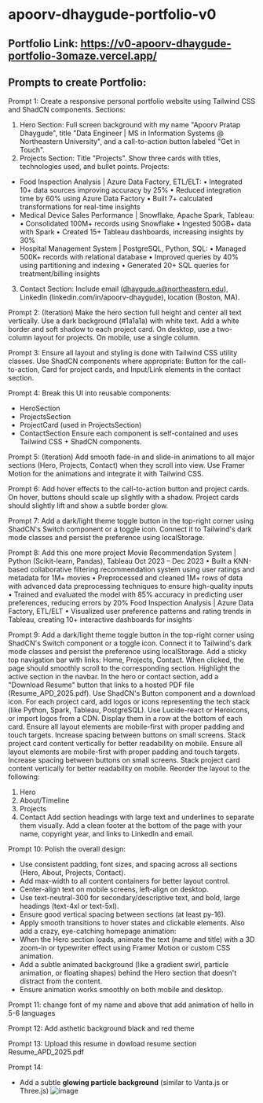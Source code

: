 # apoorv-dhaygude-portfolio-v0

## Portfolio Link: https://v0-apoorv-dhaygude-portfolio-3omaze.vercel.app/

## Prompts to create Portfolio:


Prompt 1:
Create a responsive personal portfolio website using Tailwind CSS and ShadCN components.
Sections:
1. Hero Section: Full screen background with my name "Apoorv Pratap Dhaygude", title "Data Engineer | MS in Information Systems @ Northeastern University", and a call-to-action button labeled "Get in Touch".
2. Projects Section: Title "Projects". Show three cards with titles, technologies used, and bullet points. Projects:
  - Food Inspection Analysis | Azure Data Factory, ETL/ELT: 
    • Integrated 10+ data sources improving accuracy by 25%
    • Reduced integration time by 60% using Azure Data Factory
    • Built 7+ calculated transformations for real-time insights
  - Medical Device Sales Performance | Snowflake, Apache Spark, Tableau: 
    • Consolidated 100M+ records using Snowflake
    • Ingested 50GB+ data with Spark
    • Created 15+ Tableau dashboards, increasing insights by 30%
  - Hospital Management System | PostgreSQL, Python, SQL:
    • Managed 500K+ records with relational database
    • Improved queries by 40% using partitioning and indexing
    • Generated 20+ SQL queries for treatment/billing insights
3. Contact Section: Include email (dhaygude.a@northeastern.edu), LinkedIn (linkedin.com/in/apoorv-dhaygude), location (Boston, MA).


Prompt 2: (Iteration)
Make the hero section full height and center all text vertically. Use a dark background (#1a1a1a) with white text. Add a white border and soft shadow to each project card. On desktop, use a two-column layout for projects. On mobile, use a single column.


Prompt 3: 
Ensure all layout and styling is done with Tailwind CSS utility classes. Use ShadCN components where appropriate: Button for the call-to-action, Card for project cards, and Input/Link elements in the contact section.


Prompt 4:
Break this UI into reusable components:
- HeroSection
- ProjectsSection
- ProjectCard (used in ProjectsSection)
- ContactSection
Ensure each component is self-contained and uses Tailwind CSS + ShadCN components.


Prompt 5: (Iteration)
Add smooth fade-in and slide-in animations to all major sections (Hero, Projects, Contact) when they scroll into view. Use Framer Motion for the animations and integrate it with Tailwind CSS.


Prompt 6:
Add hover effects to the call-to-action button and project cards. On hover, buttons should scale up slightly with a shadow. Project cards should slightly lift and show a subtle border glow.


Prompt 7:
Add a dark/light theme toggle button in the top-right corner using ShadCN's Switch component or a toggle icon. Connect it to Tailwind's dark mode classes and persist the preference using localStorage.


Prompt 8:
Add this one more project Movie Recommendation System | Python (Scikit-learn, Pandas), Tableau Oct 2023 – Dec 2023
• Built a KNN-based collaborative filtering recommendation system using user ratings and metadata for 1M+ movies
• Preprocessed and cleaned 1M+ rows of data with advanced data preprocessing techniques to ensure high-quality inputs
• Trained and evaluated the model with 85% accuracy in predicting user preferences, reducing errors by 20%
Food Inspection Analysis | Azure Data Factory, ETL/ELT
• Visualized user preference patterns and rating trends in Tableau, creating 10+ interactive dashboards for insights


Prompt 9:
Add a dark/light theme toggle button in the top-right corner using ShadCN's Switch component or a toggle icon. Connect it to Tailwind's dark mode classes and persist the preference using localStorage.
Add a sticky top navigation bar with links: Home, Projects, Contact. When clicked, the page should smoothly scroll to the corresponding section. Highlight the active section in the navbar.
In the hero or contact section, add a "Download Resume" button that links to a hosted PDF file (Resume_APD_2025.pdf). Use ShadCN's Button component and a download icon.
For each project card, add logos or icons representing the tech stack (like Python, Spark, Tableau, PostgreSQL). Use Lucide-react or Heroicons, or import logos from a CDN. Display them in a row at the bottom of each card.
Ensure all layout elements are mobile-first with proper padding and touch targets. Increase spacing between buttons on small screens. Stack project card content vertically for better readability on mobile.
Ensure all layout elements are mobile-first with proper padding and touch targets. Increase spacing between buttons on small screens. Stack project card content vertically for better readability on mobile.
Reorder the layout to the following:
1. Hero
2. About/Timeline
3. Projects
4. Contact
Add section headings with large text and underlines to separate them visually.
Add a clean footer at the bottom of the page with your name, copyright year, and links to LinkedIn and email.


Prompt 10:
Polish the overall design:
- Use consistent padding, font sizes, and spacing across all sections (Hero, About, Projects, Contact).
- Add max-width to all content containers for better layout control.
- Center-align text on mobile screens, left-align on desktop.
- Use text-neutral-300 for secondary/descriptive text, and bold, large headings (text-4xl or text-5xl).
- Ensure good vertical spacing between sections (at least py-16).
- Apply smooth transitions to hover states and clickable elements.
Also add a crazy, eye-catching homepage animation:
- When the Hero section loads, animate the text (name and title) with a 3D zoom-in or typewriter effect using Framer Motion or custom CSS animation.
- Add a subtle animated background (like a gradient swirl, particle animation, or floating shapes) behind the Hero section that doesn't distract from the content.
- Ensure animation works smoothly on both mobile and desktop.


Prompt 11:
change font of my name and above that add animation of hello in 5-6 languages


Prompt 12:
Add asthetic background black and red theme


Prompt 13:
Upload this resume in dowload resume section Resume_APD_2025.pdf


Prompt 14:
- Add a subtle **glowing particle background** (similar to Vanta.js or Three.js)
![image](https://github.com/user-attachments/assets/1a8e0cb5-b52d-4541-b730-6966c0acffd8)



